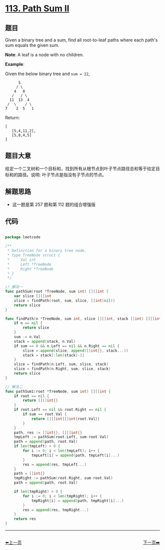 # [113. Path Sum II](https://leetcode.com/problems/path-sum-ii/)


## 题目

Given a binary tree and a sum, find all root-to-leaf paths where each path's sum equals the given sum.

**Note**: A leaf is a node with no children.

**Example**:

Given the below binary tree and `sum = 22`,

          5
         / \
        4   8
       /   / \
      11  13  4
     /  \    / \
    7    2  5   1

Return:

    [
       [5,4,11,2],
       [5,8,4,5]
    ]

## 题目大意

给定一个二叉树和一个目标和，找到所有从根节点到叶子节点路径总和等于给定目标和的路径。说明: 叶子节点是指没有子节点的节点。

## 解题思路

- 这一题是第 257 题和第 112 题的组合增强版



## 代码

```go

package leetcode

/**
 * Definition for a binary tree node.
 * type TreeNode struct {
 *     Val int
 *     Left *TreeNode
 *     Right *TreeNode
 * }
 */

// 解法一
func pathSum(root *TreeNode, sum int) [][]int {
	var slice [][]int
	slice = findPath(root, sum, slice, []int(nil))
	return slice
}

func findPath(n *TreeNode, sum int, slice [][]int, stack []int) [][]int {
	if n == nil {
		return slice
	}
	sum -= n.Val
	stack = append(stack, n.Val)
	if sum == 0 && n.Left == nil && n.Right == nil {
		slice = append(slice, append([]int{}, stack...))
		stack = stack[:len(stack)-1]
	}
	slice = findPath(n.Left, sum, slice, stack)
	slice = findPath(n.Right, sum, slice, stack)
	return slice
}

// 解法二
func pathSum1(root *TreeNode, sum int) [][]int {
	if root == nil {
		return [][]int{}
	}
	if root.Left == nil && root.Right == nil {
		if sum == root.Val {
			return [][]int{[]int{root.Val}}
		}
	}
	path, res := []int{}, [][]int{}
	tmpLeft := pathSum(root.Left, sum-root.Val)
	path = append(path, root.Val)
	if len(tmpLeft) > 0 {
		for i := 0; i < len(tmpLeft); i++ {
			tmpLeft[i] = append(path, tmpLeft[i]...)
		}
		res = append(res, tmpLeft...)
	}
	path = []int{}
	tmpRight := pathSum(root.Right, sum-root.Val)
	path = append(path, root.Val)

	if len(tmpRight) > 0 {
		for i := 0; i < len(tmpRight); i++ {
			tmpRight[i] = append(path, tmpRight[i]...)
		}
		res = append(res, tmpRight...)
	}
	return res
}

```


----------------------------------------------
<div style="display: flex;justify-content: space-between;align-items: center;">
<p><a href="https://books.halfrost.com/leetcode/ChapterFour/0112.Path-Sum/">⬅️上一页</a></p>
<p><a href="https://books.halfrost.com/leetcode/ChapterFour/0114.Flatten-Binary-Tree-to-Linked-List/">下一页➡️</a></p>
</div>
